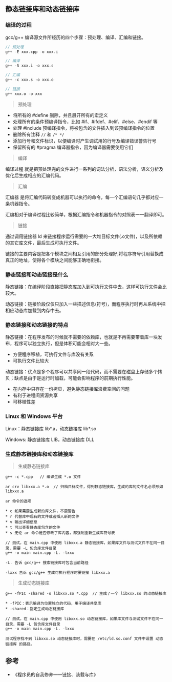 ## 静态链接库和动态链接库

### 编译的过程
gcc/g++ 编译源文件所经历的四个步骤：预处理、编译、汇编和链接。

```c++
// 预处理
g++ -E xxx.cpp -o xxx.i

// 编译
g++ -S xxx.i -o xxx.s

// 汇编
g++ -c xxx.s -o xxx.o

// 链接
g++ xxx.o -o xxx

```
> 预处理

* 将所有的 #define 删除，并且展开所有的宏定义
* 处理所有的条件预编译指令，比如 #if、#ifdef、#elif、#else、#endif 等
* 处理 #include 预编译指令，将被包含的文件插入到该预编译指令的位置
* 删除所有注释 `//` 和 `/* */`
* 添加行号和文件标识，以便编译时产生调试用的行号及编译错误警告行号
* 保留所有的 #pragma 编译器指令，因为编译器需要使用它们

> 编译

编译过程 就是把预处理完的文件进行一系列的词法分析，语法分析，语义分析及优化后生成相应的汇编代码。

> 汇编

汇编器 是将汇编代码转变成机器可以执行的命令，每一个汇编语句几乎都对应一条机器指令。

汇编相对于编译过程比较简单，根据汇编指令和机器指令的对照表一一翻译即可。

> 链接

通过调用链接器 ld 来链接程序运行需要的一大堆目标文件(.o文件)，以及所依赖的其它库文件，最后生成可执行文件。

链接的主要内容是把各个模块之间相互引用的部分处理好,将程序符号引用替换成真正的地址，使得各个模块之间能够正确地衔接。

### 静态链接和动态链接是什么

静态链接：在编译阶段直接把静态库加入到可执行文件中去，这样可执行文件会比较大。

动态链接：链接阶段仅仅只加入一些描述信息(符号)，而程序执行时再从系统中把相应动态库加载到内存中去。

### 静态链接和动态链接的特点

静态链接：在程序发布的时候就不需要的依赖库，也就是不再需要带着库一块发布，程序可以独立执行，但是体积可能会相对大一些。

* 方便程序移植，可执行文件与库没有关系
* 可执行文件比较大

动态链接：优点是多个程序可以共享同一段代码，而不需要在磁盘上存储多个拷贝；缺点是由于是运行时加载，可能会影响程序的前期执行性能。

* 在内存中只存在一份拷贝，避免静态链接库浪费空间的问题
* 有利于进程间资源共享
* 可移植性差

### Linux 和 Windows 平台

Linux：静态链接库 lib*.a，动态链接库 lib*.so

Windows: 静态链接库 LIB，动态链接库 DLL

### 生成静态链接库和动态链接库

> 生成静态链接库

```
g++ -c *.cpp   // 编译生成 *.o 文件

ar crv libxxx.a *.o  // 归档目标文件，得到静态链接库，生成的库的文件名必须形如 libxxx.a

ar 命令的选项

* c 如果需要生成新的库文件，不要警告
* r 代替库中现有的文件或者插入新的文件
* v 输出详细信息
* t 可以查看静态库包含的文件
* s 无论 ar 命令是否修改了库内容，都强制重新生成库符号表

// 测试，在 main.cpp 中使用 libxxx.a 静态链接库，如果库文件与测试文件不在同一目录，需要 -L 包含库文件目录
g++ -o main main.cpp -L. -lxxx  

-L. 告诉 gcc/g++ 搜索链接库时包含当前路径

-lxxx 告诉 gcc/g++ 生成可执行程序时要链接 libxxx.a

```

> 生成动态链接库

```
g++ -fPIC -shared -o libxxx.so *.cpp  // 生成了一个 libxxx.so 的动态链接库

* -fPIC：表示编译为位置独立的代码，用于编译共享库
* -shared：指定生成动态链接库

// 测试，在 main.cpp 中使用 libxxx.so 动态链接库，如果库文件与测试文件不在同一目录，需要 -L 包含库文件目录
g++ -o main main.cpp -L. -lxxx  

测试程序找不到 libxxx.so 动态链接库时，需要在 /etc/ld.so.conf 文件中设置 动态链接库 的路径。
```

## 参考

* 《程序员的自我修养——链接、装载与库》
